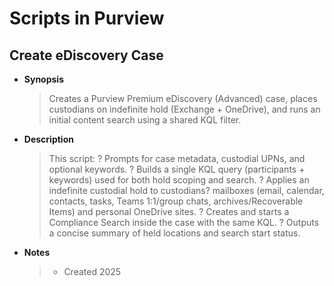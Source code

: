 # Scripts in Purview

## Create eDiscovery Case
- **Synopsis**
  > Creates a Purview Premium eDiscovery (Advanced) case, places custodians on indefinite hold (Exchange + OneDrive), and runs an initial content search using a shared KQL filter.
- **Description**
  > This script:
  >       ? Prompts for case metadata, custodial UPNs, and optional keywords.
  >       ? Builds a single KQL query (participants + keywords) used for both hold scoping and search.
  >       ? Applies an indefinite custodial hold to custodians? mailboxes (email, calendar, contacts, tasks, Teams 1:1/group chats, archives/Recoverable Items) and personal OneDrive sites.
  >       ? Creates and starts a Compliance Search inside the case with the same KQL.
  >       ? Outputs a concise summary of held locations and search start status.
- **Notes**
  > - Created 2025

